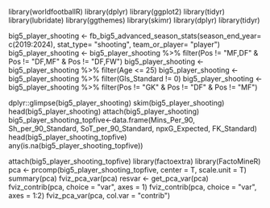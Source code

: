 library(worldfootballR)
library(dplyr)
library(ggplot2)
library(tidyr)
library(lubridate)
library(ggthemes)
library(skimr)
library(dplyr) 
library(tidyr)

big5_player_shooting <- fb_big5_advanced_season_stats(season_end_year= c(2019:2024), stat_type= "shooting", team_or_player= "player")
big5_player_shooting <- big5_player_shooting %>% filter(Pos != "MF,DF" & Pos != "DF,MF" & Pos != "DF,FW")
big5_player_shooting <- big5_player_shooting %>% filter(Age <= 25)
big5_player_shooting <- big5_player_shooting %>% filter(Gls_Standard != 0)
big5_player_shooting <- big5_player_shooting %>% filter(Pos != "GK" & Pos != "DF" & Pos != "MF")

dplyr::glimpse(big5_player_shooting)
skim(big5_player_shooting)
head(big5_player_shooting)
attach(big5_player_shooting)
big5_player_shooting_topfive<-data.frame(Mins_Per_90, Sh_per_90_Standard, SoT_per_90_Standard, npxG_Expected, FK_Standard)
head(big5_player_shooting_topfive)
any(is.na(big5_player_shooting_topfive))

attach(big5_player_shooting_topfive)
library(factoextra)
library(FactoMineR)
pca <- prcomp(big5_player_shooting_topfive, center = T, scale.unit = T)
summary(pca)
fviz_pca_var(pca)
resvar <- get_pca_var(pca)
fviz_contrib(pca, choice = "var", axes = 1)
fviz_contrib(pca, choice = "var", axes = 1:2)
fviz_pca_var(pca, col.var = "contrib")

